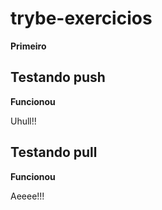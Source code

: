 # trybe-exercicios
**Primeiro**

## Testando push
**Funcionou**

Uhull!!

## Testando pull
**Funcionou**

Aeeee!!!